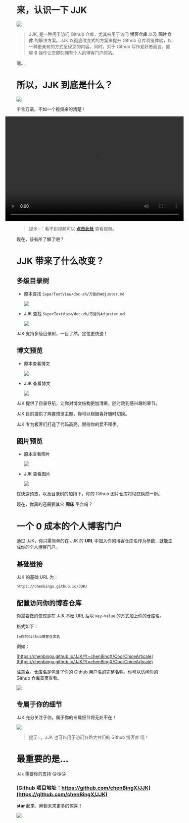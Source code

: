 

# 来，认识一下 JJK


![](https://raw.githubusercontent.com/chenBingX/img/master/JJK/JJk_pc_phone.png)


> JJK, 是一种用于访问 Github 仓库，尤其被用于访问 **博客仓库** 以及 **图片仓库** 的解决方案。JJK 以彻底改变式的方案来提升 Github 仓库浏览体验，以一种更亲和的方式呈现您的内容。同时，对于 Github 写作爱好者而言，能够 **0** 操作让您即刻拥有个人的博客门户网站。




嗯...

# 所以，JJK 到底是什么？

![](https://raw.githubusercontent.com/chenBingX/img/master/%E6%9A%B4%E6%BC%AB/u%3D4145703872%2C2664040760%26fm%3D26%26gp%3D0.jpg)  

千言万语，不如一个视频来的清楚！

<div style="display:flex; width:100%; height:auto; justify-content:center">
<video style="width: 60vw; height: 35.2vw" src="https://raw.githubusercontent.com/chenBingX/img/master/%E5%85%B6%E5%AE%83/JJK%E6%BC%94%E7%A4%BA.mov" controls></video>
</div>

> 提示💡：看不到视频可以 [**点击此处**](https://raw.githubusercontent.com/chenBingX/img/master/%E5%85%B6%E5%AE%83/JJK%E6%BC%94%E7%A4%BA.mov) 查看视频。

现在，该有所了解了吧？

# JJK 带来了什么改变？

## 多级目录树  

- 原本查找 `SuperTextView/doc-zh/万能的Adjuster.md`

    ![](https://raw.githubusercontent.com/chenBingX/img/master/JJK/Github%E6%9F%A5%E6%89%BE%E6%96%87%E4%BB%B6.gif)

- JJK 查找 `SuperTextView/doc-zh/万能的Adjuster.md`

    ![](https://raw.githubusercontent.com/chenBingX/img/master/JJK/JJK%E6%9F%A5%E6%89%BE%E6%96%87%E4%BB%B6.gif)

JJK 支持多级目录树，一目了然，定位更快速！

## 博文预览

- 原本查看博文

    ![](https://raw.githubusercontent.com/chenBingX/img/master/JJK/Github%E7%9C%8B%E5%8D%9A%E6%96%87.gif)

- JJK 查看博文

    ![](https://raw.githubusercontent.com/chenBingX/img/master/JJK/JJK%E7%9C%8B%E5%8D%9A%E6%96%87.gif)

JJK 提供了目录导航，让你对博文结构更加清晰，随时跳到感兴趣的章节。

JJK 目前提供了两套预览主题，你可以根据喜好随时切换。

JJK 专为极客们打造了代码高亮，期待你的爱不释手。

## 图片预览

- 原本查看图片

    ![](https://raw.githubusercontent.com/chenBingX/img/master/JJK/github%E6%9F%A5%E7%9C%8B%E5%9B%BE%E7%89%87.gif)


- JJK 查看图片

    ![](https://raw.githubusercontent.com/chenBingX/img/master/JJK/JJK%E6%9F%A5%E7%9C%8B%E5%9B%BE%E7%89%87.gif)

在快速预览，以及目录树的加持下，你的 Github 图片仓库将彻底焕然一新。

现在，你真的还需要其它 **图床** 平台吗？


# 一个 0 成本的个人博客门户

通过 JJK，你只需简单的在 JJK 的 **URL** 中加入你的博客仓库名作为参数，就能生成你的个人博客门户。  

## 基础链接

JJK 的基础 URL 为：  

```
https://chenbingx.github.io/JJK/
```

## 配置访问你的博客仓库

你需要做的仅仅是在 JJK 基础 URL 后以 `Key-Value` 的方式加上你的仓库名。  

格式如下：

```
t=你的Github博客仓库名
```

例如：


[https://chenbingx.github.io/JJK/?t=chenBingX/CoorChiceArticale](https://chenbingx.github.io/JJK/?t=chenBingX/CoorChiceArticale)

注意⚠️，仓库名是包含了你的 Github 用户名的完整名称。你可以访问你的 Github 仓库首页查看。


![](https://raw.githubusercontent.com/chenBingX/img/master/%E5%85%B6%E5%AE%83/%E8%8E%B7%E5%8F%96%E4%BB%93%E5%BA%93%E5%90%8D.png)


## 专属于你的细节

JJK 充分关注于你，属于你的专属细节将无处不在！  

![](https://raw.githubusercontent.com/chenBingX/img/master/JJK/JJK%E7%BB%86%E8%8A%82.png)



> 提示💡，JJK 也可以用于访问各路大神们的 Github 博客库 哦！

# 最重要的是...

JJk 需要你的支持 😘😘😘：

### [Github 项目地址：https://github.com/chenBingX/JJK](https://github.com/chenBingX/JJK)

**star** 起来，解锁未来更多的惊喜！

![](https://raw.githubusercontent.com/chenBingX/img/master/%E6%9A%B4%E6%BC%AB/u%3D3171595335%2C884327306%26fm%3D26%26gp%3D0.jpg)






